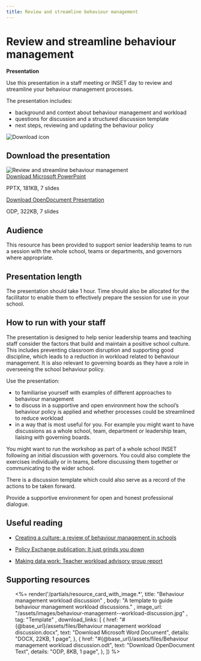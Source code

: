 ```yaml
---
title: Review and streamline behaviour management
---
```


# Review and streamline behaviour management

<strong class="govuk-tag">Presentation</strong>

Use this presentation in a staff meeting or INSET day to review and streamline
your behaviour management processes.

The presentation includes:

- background and context about behaviour management and workload
- questions for discussion and a structured discussion template
- next steps, reviewing and updating the behaviour policy

<div class="govuk-grid-row dfe-width-container">
  <div class="govuk-grid-column-full">
    <div class="info-box">
      <div class="info-box__corner">
        <img src="/assets/images/download-icon.svg" alt="Download icon">
      </div>
      <h2 class="govuk-heading-m">
        Download the presentation
      </h2>
      <div class="govuk-grid-row info-box__download-content">
        <div class="govuk-grid-column-one-half">
          <img src="/assets/images/behaviour-management--review-and-streamline-behaviour-management.jpg" alt="Review and streamline behaviour management" class="dfe-file-preview-image">
        </div>
        <div class="govuk-grid-column-one-half">
          <a class="govuk-body" href="<%= @base_url %>/assets/files/Review and streamline behaviour management.pptx">
            Download Microsoft PowerPoint
         </a>
         <p>
           PPTX, 181KB, 7 slides
         </p>
         <a class="govuk-body" href="<%= @base_url %>/assets/files/Review and streamline behaviour management.odp">
           Download OpenDocument Presentation
         </a>
         <p>
           ODP, 322KB, 7 slides
         </p>
       </div>
      </div>
    </div>
  </div>
</div>

## Audience

This resource has been provided to support senior leadership teams to run a
session with the whole school, teams or departments, and governors where
appropriate.

## Presentation length

The presentation should take 1 hour. Time should also be allocated for the facilitator to enable
them to effectively prepare the session for use in your school.

## How to run with your staff

The presentation is designed to help senior leadership teams and teaching staff
consider the factors that build and maintain a positive school culture. This
includes preventing classroom disruption and supporting good discipline, which
leads to a reduction in workload related to behaviour management. It is also
relevant to governing boards as they have a role in overseeing the school
behaviour policy.

Use the presentation:

- to familiarise yourself with examples of different approaches to behaviour
  management
- to discuss in a supportive and open environment how the school’s behaviour
  policy is applied and whether processes could be streamlined to
  reduce workload
- in a way that is most useful for you. For example you might want to have
  discussions as a whole school, team, department or leadership team, liaising
  with governing boards.

You might want to run the workshop as part of a whole school INSET following an
initial discussion with governors. You could also complete the exercises
individually or in teams, before discussing them together or communicating to
the wider school.

There is a discussion template which could also serve as a record of the actions
to be taken forward.

Provide a supportive environment for open and honest professional dialogue.

## Useful reading

- [Creating a culture: a review of behaviour management in schools](https://www.gov.uk/government/publications/behaviour-in-schools)

- [Policy Exchange publication: It just grinds you down](https://policyexchange.org.uk/publication/it-just-grinds-you-down)

- [Making data work: Teacher workload advisory group report](https://www.gov.uk/government/publications/teacher-workload-advisory-group-report-and-government-response)

<div class="dfe-width-container govuk-grid-row">
  <h2 class="govuk-heading-m govuk-!-margin-top-7 govuk-!-margin-bottom-7">
    Supporting resources
  </h2>

  <ul class="resource-card-group">
    <%= render('/partials/resource_card_with_image.*', title: "Behaviour management workload discussion" ,
      body: "A template to guide behaviour management workload discussions." ,
      image_url: "/assets/images/behaviour-management--workload-discussion.jpg" ,
      tag: "Template" , download_links: [
        {
          href: "#{@base_url}/assets/files/Behaviour management workload discussion.docx",
          text: "Download Microsoft Word Document",
          details: "DOCX, 22KB, 1 page",
        },
        {
          href: "#{@base_url}/assets/files/Behaviour management workload discussion.odt",
          text: "Download OpenDocument Text",
          details: "ODP, 8KB, 1 page",
        },
      ]) %>

  </ul>
</div>
